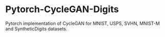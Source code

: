 # Pytorch-CycleGAN-Digits
Pytorch implementation of CycleGAN for MNIST, USPS, SVHN, MNIST-M and SyntheticDigits datasets.
